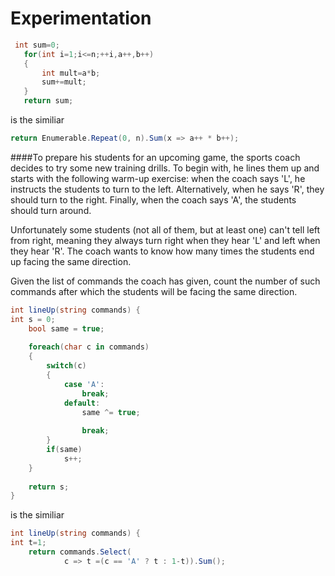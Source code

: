 # Experimentation
```C#
 int sum=0;
   for(int i=1;i<=n;++i,a++,b++)
   {
       int mult=a*b;
       sum+=mult;          
   }
   return sum;
``` 
   is the similiar
```C#
return Enumerable.Repeat(0, n).Sum(x => a++ * b++);
```
####To prepare his students for an upcoming game, the sports coach decides to try some new training drills. To begin with, he lines them up and starts with the following warm-up exercise: when the coach says 'L', he instructs the students to turn to the left. Alternatively, when he says 'R', they should turn to the right. Finally, when the coach says 'A', the students should turn around.

Unfortunately some students (not all of them, but at least one) can't tell left from right, meaning they always turn right when they hear 'L' and left when they hear 'R'. The coach wants to know how many times the students end up facing the same direction.

Given the list of commands the coach has given, count the number of such commands after which the students will be facing the same direction.
```C#
int lineUp(string commands) {
int s = 0;
    bool same = true;
    
    foreach(char c in commands)
    {
        switch(c)
        {
            case 'A':
                break;
            default:
                same ^= true;
                
                break;
        }
        if(same)
            s++;
    }
    
    return s;
}
```
   is the similiar
```C#
int lineUp(string commands) {
int t=1;
    return commands.Select(
            c => t =(c == 'A' ? t : 1-t)).Sum();
```
